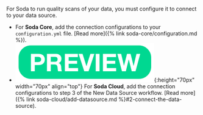 For Soda to run quality scans of your data, you must configure it to connect to your data source. 
* For **Soda Core**, add the connection configurations to your `configuration.yml` file. [Read more]({% link soda-core/configuration.md %}).
* ![preview](/assets/images/preview.png){:height="70px" width="70px" align="top"} For **Soda Cloud**, add the connection configurations to step 3 of the New Data Source workflow. [Read more]({% link soda-cloud/add-datasource.md %}#2-connect-the-data-source).